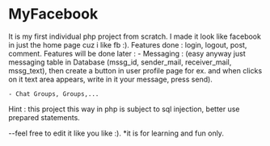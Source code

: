 # MyFacebook
It is my first individual php project from scratch.
I made it look like facebook in just the home page cuz i like fb :).
Features done : login, logout, post, comment.
Features will be done later : 
    - Messaging : (easy anyway just messaging table in Database (mssg_id, sender_mail, receiver_mail, mssg_text), 
                then create a button in user profile page for ex. and when clicks on it text area appears, write in it your message, 
                press send).

    - Chat Groups, Groups,...
Hint : this project this way in php is subject to sql injection, better use prepared statements.

--feel free to edit it like you like :). *it is for learning and fun only. 
